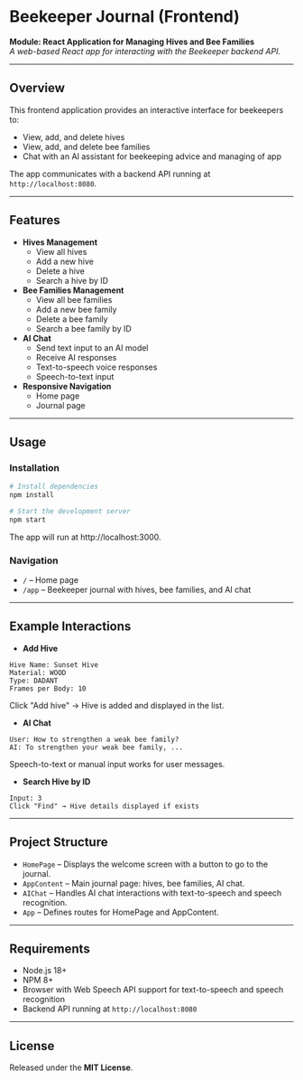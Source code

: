 # Beekeeper Journal (Frontend)

**Module: React Application for Managing Hives and Bee Families**  
*A web-based React app for interacting with the Beekeeper backend API.*

---

## Overview

This frontend application provides an interactive interface for beekeepers to:

- View, add, and delete hives
- View, add, and delete bee families
- Chat with an AI assistant for beekeeping advice and managing of app

The app communicates with a backend API running at `http://localhost:8080`.

---

## Features

- **Hives Management**
  - View all hives
  - Add a new hive
  - Delete a hive
  - Search a hive by ID
- **Bee Families Management**
  - View all bee families
  - Add a new bee family
  - Delete a bee family
  - Search a bee family by ID
- **AI Chat**
  - Send text input to an AI model
  - Receive AI responses
  - Text-to-speech voice responses
  - Speech-to-text input
- **Responsive Navigation**
  - Home page
  - Journal page

---

## Usage

### Installation

```bash
# Install dependencies
npm install

# Start the development server
npm start
```

The app will run at http://localhost:3000.

### Navigation

- `/` – Home page  
- `/app` – Beekeeper journal with hives, bee families, and AI chat  

---

## Example Interactions

- **Add Hive**
```
Hive Name: Sunset Hive
Material: WOOD
Type: DADANT
Frames per Body: 10
```
Click "Add hive" → Hive is added and displayed in the list.

- **AI Chat**
```
User: How to strengthen a weak bee family?
AI: To strengthen your weak bee family, ...
```
Speech-to-text or manual input works for user messages.

- **Search Hive by ID**
```
Input: 3
Click "Find" → Hive details displayed if exists
```

---

## Project Structure

- `HomePage` – Displays the welcome screen with a button to go to the journal.  
- `AppContent` – Main journal page: hives, bee families, AI chat.  
- `AIChat` – Handles AI chat interactions with text-to-speech and speech recognition.  
- `App` – Defines routes for HomePage and AppContent.

---

## Requirements

- Node.js 18+  
- NPM 8+  
- Browser with Web Speech API support for text-to-speech and speech recognition  
- Backend API running at `http://localhost:8080`  

---

## License

Released under the **MIT License**.
